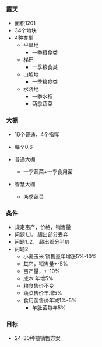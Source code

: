 ### 露天
+ 面积1201
+ 34个地块
+ 4种类型
    + 平旱地
        + 一季粮食类
    + 梯田
        + 一季粮食类
    + 山坡地
        + 一季粮食类
    + 水浇地
        + 一季水稻
        + 两季蔬菜

### 大棚
+ 16个普通，4个指挥
+ 每个0.6

+ 普通大棚
    + 一季蔬菜+一季食用菌
+ 智慧大棚
    + 两季蔬菜


### 条件
+ 规定亩产，价格，销售量
+ 问题1_1， 超出部分丢弃
+ 问题1_2， 超出部分半价
+ 问题2
    + 小麦玉米 销售量年增涨5%-10%
    + 其它，销售量+-5%
    + 亩产量，+-10%
    + 成本 年增5%
    + 粮食售价不变
    + 蔬菜售价年增5%
    + 食用菌售价年减1%-5%
        + 羊肚菌每年5%

### 目标
+ 24-30种植销售方案

